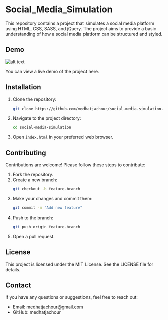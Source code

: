 # Social_Media_Simulation

This repository contains a project that simulates a social media platform using HTML, CSS, SASS, and jQuery. The project aims to provide a basic understanding of how a social media platform can be structured and styled.


## Demo
![alt text](https://github.com/medhatjachour/Social_Media_Simulation/blob/img/sample/d1.png?raw=true)

You can view a live demo of the project here.


## Installation

1. Clone the repository:
    ```bash
    git clone https://github.com/medhatjachour/social-media-simulation.git
    ```
2. Navigate to the project directory:
    ```bash
    cd social-media-simulation
    ```
3. Open `index.html` in your preferred web browser.


## Contributing

Contributions are welcome! Please follow these steps to contribute:

1. Fork the repository.
2. Create a new branch:
    ```bash
    git checkout -b feature-branch
    ```
3. Make your changes and commit them:
    ```bash
    git commit -m "Add new feature"
    ```
4. Push to the branch:
    ```bash
    git push origin feature-branch
    ```
5. Open a pull request.

## License

This project is licensed under the MIT License. See the LICENSE file for details.

## Contact

If you have any questions or suggestions, feel free to reach out:

- Email: medhatjachour@gmail.com
- GitHub: medhatjachour